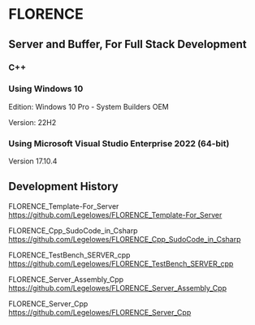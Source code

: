 # FLORENCE
## Server and Buffer, For Full Stack Development
### C++

### Using Windows 10
Edition: Windows 10 Pro - System Builders OEM

Version: 22H2

### Using Microsoft Visual Studio Enterprise 2022 (64-bit) 

Version 17.10.4

## Development History
FLORENCE_Template-For_Server
https://github.com/Legelowes/FLORENCE_Template-For_Server

FLORENCE_Cpp_SudoCode_in_Csharp
https://github.com/Legelowes/FLORENCE_Cpp_SudoCode_in_Csharp

FLORENCE_TestBench_SERVER_cpp
https://github.com/Legelowes/FLORENCE_TestBench_SERVER_cpp

FLORENCE_Server_Assembly_Cpp
https://github.com/Legelowes/FLORENCE_Server_Assembly_Cpp

FLORENCE_Server_Cpp
https://github.com/Legelowes/FLORENCE_Server_Cpp
